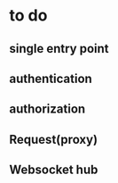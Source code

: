 # to do
## single entry point
## authentication 
## authorization
## Request(proxy)
## Websocket hub